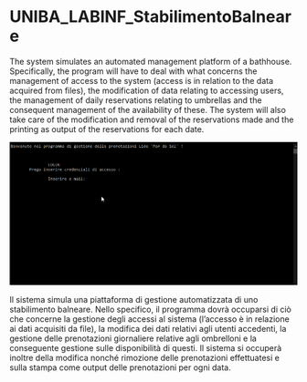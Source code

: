 # UNIBA_LABINF_StabilimentoBalneare

The system simulates an automated management platform of a bathhouse. Specifically, the program will have to deal with what concerns the management of access to the system (access is in relation to the data acquired from files), the modification of data relating to accessing users, the management of daily reservations relating to umbrellas and the consequent management of the availability of these. The system will also take care of the modification and removal of the reservations made and the printing as output of the reservations for each date.

![](UNIBA_LABINF.gif)

Il sistema simula una piattaforma di gestione automatizzata di uno stabilimento balneare. Nello specifico, il programma dovrà occuparsi di  ciò che concerne la gestione degli accessi al sistema (l’accesso è in relazione ai dati acquisiti da file), la modifica dei dati relativi agli utenti accedenti, la gestione delle prenotazioni giornaliere relative agli  ombrelloni e la conseguente gestione sulle disponibilità di questi. Il sistema si occuperà inoltre della modifica nonché rimozione delle prenotazioni effettuatesi e sulla stampa come output delle prenotazioni per ogni data.

